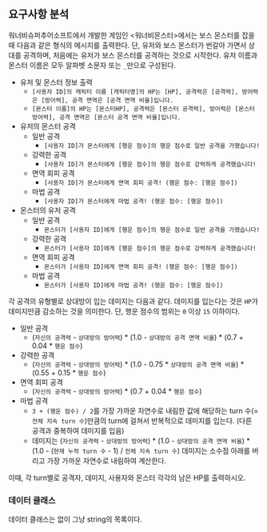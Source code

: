 ## 요구사항 분석
워너비슈퍼추어소프트에서 개발한 게임인 <워너비몬스터>에서는 보스 몬스터를 잡을 때 다음과 같은 형식의 메시지를 출력한다. 단, 유저와 보스 몬스터가 번갈아 가면서 상대를 공격하며, 처음에는 유저가 보스 몬스터를 공격하는 것으로 시작한다. 유저 이름과 몬스터 이름은 모두 알파벳 소문자 또는 ```_```만으로 구성된다.
* 유저 및 몬스터 정보 출력
  * ```[사용자 ID]의 캐릭터 이름 [캐릭터명]의 HP는 [HP], 공격력은 [공격력], 방어력은 [방어력], 공격 면역은 [공격 면역 비율]입니다.```
  * ```[몬스터 이름]의 HP는 [몬스터HP], 공격력은 [몬스터 공격력], 방어력은 [몬스터 방어력], 공격 면역은 [몬스터 공격 면역 비율]입니다.```
* 유저의 몬스터 공격
  * 일반 공격 
    * ```[사용자 ID]가 몬스터에게 [행운 점수]의 행운 점수로 일반 공격을 가했습니다!```
  * 강력한 공격
    * ```[사용자 ID]가 몬스터에게 [행운 점수]의 행운 점수로 강력하게 공격했습니다!```
  * 면역 회피 공격
    * ```[사용자 ID]가 몬스터에게 면역 회피 공격! (행운 점수: [행운 점수])```
  * 마법 공격
    * ```[사용자 ID]가 몬스터에게 마법 공격! (행운 점수: [행운 점수])```
* 몬스터의 유저 공격
  * 일반 공격 
    * ```몬스터가 [사용자 ID]에게 [행운 점수]의 행운 점수로 일반 공격을 가했습니다!```
  * 강력한 공격
    * ```몬스터가 [사용자 ID]에게 [행운 점수]의 행운 점수로 강력하게 공격했습니다!```
  * 면역 회피 공격
    * ```몬스터가 [사용자 ID]에게 면역 회피 공격! (행운 점수: [행운 점수])```
  * 마법 공격
    * ```몬스터가 [사용자 ID]에게 마법 공격! (행운 점수: [행운 점수])```

각 공격의 유형별로 상대방이 입는 데미지는 다음과 같다. 데미지를 입는다는 것은 ```HP```가 데미지만큼 감소하는 것을 의미한다. 단, 행운 점수의 범위는 ```0``` 이상 ```15``` 이하이다.
* 일반 공격
  * (```자신의 공격력``` - ```상대방의 방어력```) * (1.0 - ```상대방의 공격 면역 비율```) * (0.7 + 0.04 * ```행운 점수```)
* 강력한 공격
  * (```자신의 공격력``` - ```상대방의 방어력```) * (1.0 - 0.75 * ```상대방의 공격 면역 비율```) * (0.55 + 0.15 * ```행운 점수```)
* 면역 회피 공격
  * (```자신의 공격력``` - ```상대방의 방어력```) * (0.7 + 0.04 * ```행운 점수```)
* 마법 공격
  * ```3 + (행운 점수) / 2```를 가장 가까운 자연수로 내림한 값에 해당하는 turn 수(=```전체 지속 turn 수```)만큼의 turn에 걸쳐서 반복적으로 데미지를 입는다. (다른 공격과 중복하여 데미지를 입음)
  * 데미지는 (```자신의 공격력``` - ```상대방의 방어력```) * (1.0 - ```상대방의 공격 면역 비율```) * (1.0 - (```현재 누적 turn 수``` - 1) / ```전체 지속 turn 수```) 
데미지는 소수점 아래를 버리고 가장 가까운 자연수로 내림하여 계산한다.

이때, 각 turn별로 공격자, 데미지, 사용자와 몬스터 각각의 남은 HP를 출력하시오.

### 데이터 클래스
데이터 클래스는 없이 그냥 string의 목록이다.
